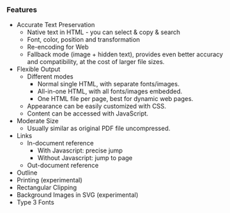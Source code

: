 ### Features

* Accurate Text Preservation
  - Native text in HTML - you can select & copy & search
  - Font, color, position and transformation
  - Re-encoding for Web
  - Fallback mode (image + hidden text), provides even better accuracy and compatibility, at the cost of larger file sizes.
* Flexible Output
  - Different modes
    * Normal single HTML, with separate fonts/images.
    * All-in-one HTML, with all fonts/images embedded.
    * One HTML file per page, best for dynamic web pages.
  - Appearance can be easily customized with CSS.
  - Content can be accessed with JavaScript.
* Moderate Size
  - Usually similar as original PDF file uncompressed.
* Links
  - In-document reference
    - With Javascript: precise jump
    - Without Javascript: jump to page
  - Out-document reference
* Outline
* Printing (experimental)
* Rectangular Clipping
* Background Images in SVG (experimental)
* Type 3 Fonts
